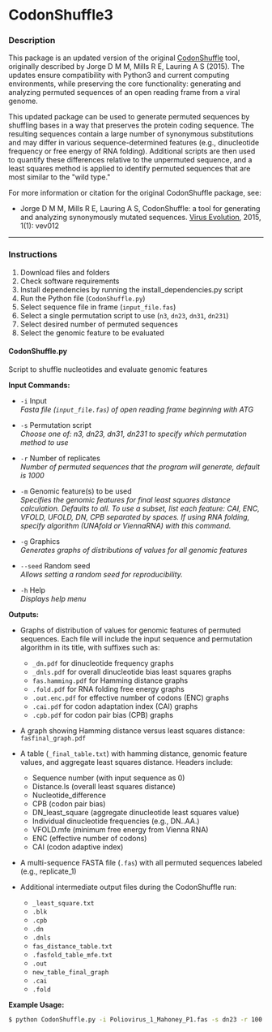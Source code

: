 # CodonShuffle3

### Description

This package is an updated version of the original [CodonShuffle](https://github.com/lauringlab/CodonShuffle/tree/master) tool, originally described by Jorge D M M, Mills R E, Lauring A S (2015). The updates ensure compatibility with Python3 and current computing environments, while preserving the core functionality: generating and analyzing permuted sequences of an open reading frame from a viral genome.

This updated package can be used to generate permuted sequences by shuffling bases in a way that preserves the protein coding sequence. The resulting sequences contain a large number of synonymous substitutions and may differ in various sequence-determined features (e.g., dinucleotide frequency or free energy of RNA folding). Additional scripts are then used to quantify these differences relative to the unpermuted sequence, and a least squares method is applied to identify permuted sequences that are most similar to the "wild type."

For more information or citation for the original CodonShuffle package, see:

* Jorge D M M, Mills R E, Lauring A S, CodonShuffle: a tool for generating and analyzing synonymously mutated sequences. [Virus Evolution](http://dx.doi.org/10.1093/ve/vev012), 2015, 1(1): vev012 

---

### Instructions

1. Download files and folders
2. Check software requirements
3. Install dependencies by running the install_dependencies.py script
4. Run the Python file (`CodonShuffle.py`)
5. Select sequence file in frame (`input_file.fas`)
6. Select a single permutation script to use (`n3`, `dn23`, `dn31`, `dn231`)
7. Select desired number of permuted sequences
8. Select the genomic feature to be evaluated

#### CodonShuffle.py

Script to shuffle nucleotides and evaluate genomic features

**Input Commands:**

- `-i` Input  
  *Fasta file (`input_file.fas`) of open reading frame beginning with ATG*

- `-s` Permutation script  
  *Choose one of: n3, dn23, dn31, dn231 to specify which permutation method to use*

- `-r` Number of replicates  
  *Number of permuted sequences that the program will generate, default is 1000*

- `-m` Genomic feature(s) to be used  
  *Specifies the genomic features for final least squares distance calculation. Defaults to all. To use a subset, list each feature: CAI, ENC, VFOLD, UFOLD, DN, CPB separated by spaces. If using RNA folding, specify algorithm (UNAfold or ViennaRNA) with this command.*

- `-g` Graphics  
  *Generates graphs of distributions of values for all genomic features*

- `--seed` Random seed  
  *Allows setting a random seed for reproducibility.*

- `-h` Help  
  *Displays help menu*

**Outputs:**

- Graphs of distribution of values for genomic features of permuted sequences. Each file will include the input sequence and permutation algorithm in its title, with suffixes such as:
    - `_dn.pdf` for dinucleotide frequency graphs
    - `_dnls.pdf` for overall dinucleotide bias least squares graphs
    - `fas.hamming.pdf` for Hamming distance graphs
    - `.fold.pdf` for RNA folding free energy graphs
    - `.out.enc.pdf` for effective number of codons (ENC) graphs
    - `.cai.pdf` for codon adaptation index (CAI) graphs
    - `.cpb.pdf` for codon pair bias (CPB) graphs

- A graph showing Hamming distance versus least squares distance: `fasfinal_graph.pdf`
- A table (`_final_table.txt`) with hamming distance, genomic feature values, and aggregate least squares distance. Headers include:
    - Sequence number (with input sequence as 0)
    - Distance.ls (overall least squares distance)
    - Nucleotide_difference
    - CPB (codon pair bias)
    - DN_least_square (aggregate dinucleotide least squares value)
    - Individual dinucleotide frequencies (e.g., DN..AA.)
    - VFOLD.mfe (minimum free energy from Vienna RNA)
    - ENC (effective number of codons)
    - CAI (codon adaptive index)
- A multi-sequence FASTA file (`.fas`) with all permuted sequences labeled (e.g., replicate_1)
- Additional intermediate output files during the CodonShuffle run:
    - `_least_square.txt`
    - `.blk`
    - `.cpb`
    - `.dn`
    - `.dnls`
    - `fas_distance_table.txt`
    - `.fasfold_table_mfe.txt`
    - `.out`
    - `new_table_final_graph`
    - `.cai`
    - `.fold`

**Example Usage:**

```bash
$ python CodonShuffle.py -i Poliovirus_1_Mahoney_P1.fas -s dn23 -r 100 -m CAI ENC CPB -g
